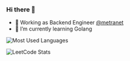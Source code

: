 ### Hi there 👋

- 🔭 Working as Backend Engineer [@metranet](https://www.metranet.co.id/)
- 🌱 I’m currently learning Golang

![Most Used Languages](https://github-readme-stats.vercel.app/api/top-langs/?username=rizkyjayusman&hide_border=true&layout=compact&card_width=296)

![LeetCode Stats](https://leetcard.jacoblin.cool/rizkyjayusman?theme=nord&font=Stick%20No%20Bills&ext=activity)
